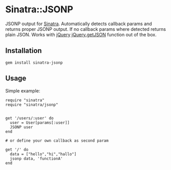 Sinatra::JSONP
=================

JSONP output for [Sinatra](http://sinatrarb.com). Automatically detects callback params
and returns proper JSONP output. If no callback params where detected returns plain JSON.
Works with [jQuery](http://jquery.com) [jQuery.getJSON](http://api.jquery.com/jQuery.getJSON/) function out of the box.

Installation
------------

    gem install sinatra-jsonp

Usage
-----

Simple example:

    require "sinatra"
    require "sinatra/jsonp"


    get '/users/:user' do
      user = User[params[:user]]
      JSONP user
    end

    # or define your own callback as second param

    get '/' do
      data = ["hello","hi","hallo"]
      jsonp data, 'functionA'
    end

